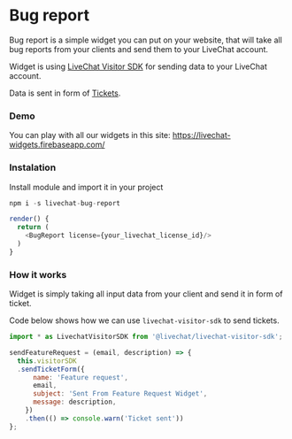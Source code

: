 ﻿# Bug report

Bug report is a simple widget you can put on your website, that will take all bug reports from your clients and send them to your LiveChat account.

Widget is using [LiveChat Visitor SDK](https://docs.livechatinc.com/visitor-sdk/) for sending data to your LiveChat account.

Data is sent in form of [Tickets](https://www.livechatinc.com/kb/support-tickets-in-livechat/).
### Demo

You can play with all our widgets in this site:
https://livechat-widgets.firebaseapp.com/

### Instalation
Install module and import it in your project

```js
npm i -s livechat-bug-report

render() {  
  return (
	<BugReport license={your_livechat_license_id}/>
  )
}
```

### How it works

Widget is simply taking all input data from your client and send it in form of ticket.

Code below shows how we can use `livechat-visitor-sdk` to send tickets.

```js
import * as LivechatVisitorSDK from '@livechat/livechat-visitor-sdk';

sendFeatureRequest = (email, description) => {  
  this.visitorSDK  
  .sendTicketForm({  
      name: 'Feature request',  
      email,  
      subject: 'Sent From Feature Request Widget',  
      message: description,  
    })  
    .then(() => console.warn('Ticket sent'))  
};
```

